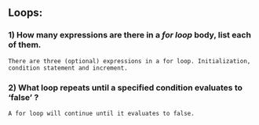 ## Loops:

### 1) How many expressions are there in a __*for loop*__  body, list each of them. 

```
There are three (optional) expressions in a for loop. Initialization, condition statement and increment.
```

### 2) What loop repeats until a specified condition evaluates to ‘false’ ?

```
A for loop will continue until it evaluates to false. 
```

